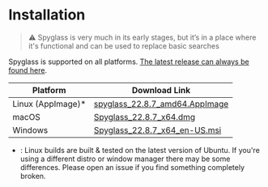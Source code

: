 # Installation

> ⚠️ Spyglass is very much in its early stages, but it’s in a place where it's
> functional and can be used to replace basic searches

Spyglass is supported on all platforms. [The latest release can always be found here][release-page].

| Platform          | Download Link |
| ----------------- | --------------------------------------------- |
| Linux (AppImage)* | [spyglass_22.8.7_amd64.AppImage][linux-link]  |
| macOS             | [Spyglass_22.8.7_x64.dmg][osx-link]           |
| Windows           | [Spyglass_22.8.7_x64_en-US.msi][windows-link] |


* : Linux builds are built & tested on the latest version of Ubuntu. If you're using
a different distro or window manager there may be some differences. Please open an issue
if you find something completely broken.

[release-page]: https://github.com/a5huynh/spyglass/releases
[linux-link]: https://github.com/a5huynh/spyglass/releases/download/v2022.8.7/spyglass_22.8.7_amd64.AppImage
[osx-link]: https://github.com/a5huynh/spyglass/releases/download/v2022.8.7/Spyglass_22.8.7_x64.dmg
[windows-link]: https://github.com/a5huynh/spyglass/releases/download/v2022.8.7/Spyglass_22.8.7_x64_en-US.msi
